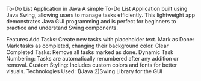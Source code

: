 To-Do List Application in Java
A simple To-Do List Application built using Java Swing, allowing users to manage tasks efficiently. This lightweight app demonstrates Java GUI programming and is perfect for beginners to practice and understand Swing components.

Features
Add Tasks: Create new tasks with placeholder text.
Mark as Done: Mark tasks as completed, changing their background color.
Clear Completed Tasks: Remove all tasks marked as done.
Dynamic Task Numbering: Tasks are automatically renumbered after any addition or removal.
Custom Styling: Includes custom colors and fonts for better visuals.
Technologies Used:
1)Java
2)Swing Library for the GUI
